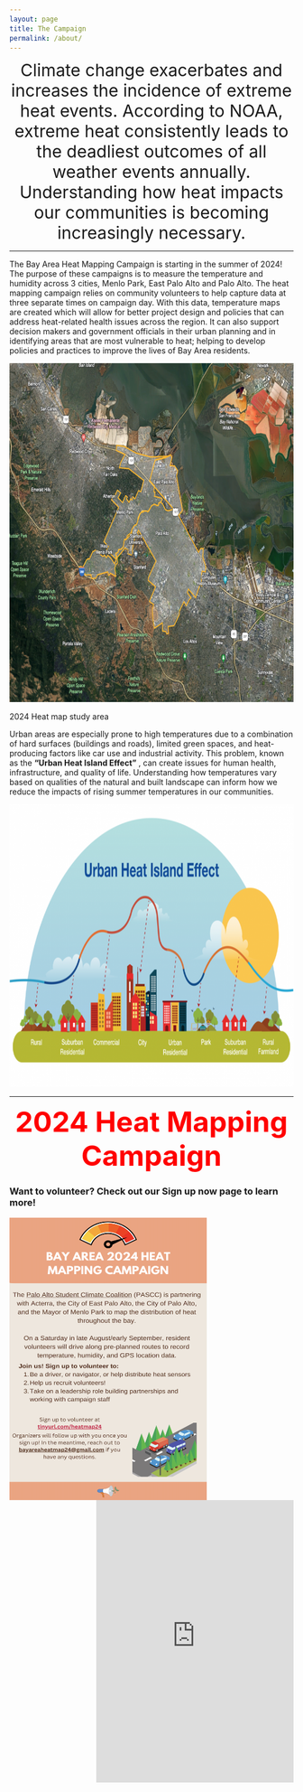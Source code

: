 ```yaml
---
layout: page
title: The Campaign
permalink: /about/
---
```


<p align="center">
<span style="font-size:30px;">Climate change exacerbates and increases the incidence of extreme heat events. According to NOAA, extreme heat consistently leads to the deadliest outcomes of all weather events annually. Understanding how heat impacts our communities is becoming increasingly necessary.</span>
</p>

------------------------------------------------------------------------------------------------------------------------------------------------------------------------------------------------------------------------------------------------------------------------------------------------------

The Bay Area Heat Mapping Campaign is starting in the summer of 2024! The purpose of these campaigns is to measure the temperature and humidity across 3 cities, Menlo Park, East Palo Alto and Palo Alto. The heat mapping campaign relies on community volunteers to help capture data at three separate times on campaign day. With this data, temperature maps are created which will allow for better project design and policies that can address heat-related health issues across the region. It can also support decision makers and government officials in their urban planning and in identifying areas that are most vulnerable to heat; helping to develop policies and practices to improve the lives of Bay Area residents.

<p align="center">
<img src="https://raw.githubusercontent.com/kmualim/bayareaheatmapping2024/master/images/mapped_regions.png" height="600" width="900">
</p>
2024 Heat map study area

Urban areas are especially prone to high temperatures due to a combination of hard surfaces (buildings and roads), limited green spaces, and heat-producing factors like car use and industrial activity. This problem, known as the **“Urban Heat Island Effect”** , can create issues for human health, infrastructure, and quality of life. Understanding how temperatures vary based on qualities of the natural and built landscape can inform how we reduce the impacts of rising summer temperatures in our communities.

<p align="center">
<img src="https://raw.githubusercontent.com/kmualim/bayareaheatmapping2024/master/images/uhi-effect.png" height="500" width="800">
</p>

------------------------------------------------------------------------------------------------------------------------------------------------------------------------------------------------------------------------------------------------------------------------------------------------------

<p align="center">
<span style="color:red;font-weight:700;font-size:50px"> 2024 Heat Mapping Campaign </span>
</p>

### Want to volunteer? Check out our Sign up now page to learn more!

<p float="left">
<img src="https://raw.githubusercontent.com/kmualim/bayareaheatmapping2024/master/images/image001.png" align="left" height="500" width="350">
<iframe src="https://docs.google.com/forms/d/e/1FAIpQLSefdzT36AMtDJTZoYf4KSVVTP8T2kH7KcHr3QkAhTYELuy9bg/viewform?embedded=true" align="right" width="350" height="500" frameborder="0" marginheight="0" marginwidth="0">Loading…</iframe>
</p>

